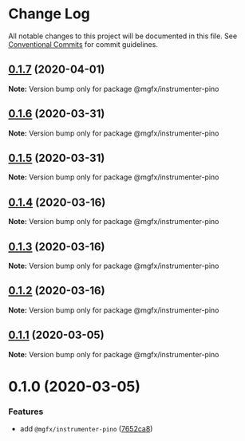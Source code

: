 # Change Log

All notable changes to this project will be documented in this file.
See [Conventional Commits](https://conventionalcommits.org) for commit guidelines.

## [0.1.7](https://github.com/ai-labs-team/mgFx/compare/@mgfx/instrumenter-pino@0.1.6...@mgfx/instrumenter-pino@0.1.7) (2020-04-01)

**Note:** Version bump only for package @mgfx/instrumenter-pino





## [0.1.6](https://github.com/ai-labs-team/mgFx/compare/@mgfx/instrumenter-pino@0.1.5...@mgfx/instrumenter-pino@0.1.6) (2020-03-31)

**Note:** Version bump only for package @mgfx/instrumenter-pino





## [0.1.5](https://github.com/ai-labs-team/mgFx/compare/@mgfx/instrumenter-pino@0.1.4...@mgfx/instrumenter-pino@0.1.5) (2020-03-31)

**Note:** Version bump only for package @mgfx/instrumenter-pino





## [0.1.4](https://github.com/ai-labs-team/mgFx/compare/@mgfx/instrumenter-pino@0.1.3...@mgfx/instrumenter-pino@0.1.4) (2020-03-16)

**Note:** Version bump only for package @mgfx/instrumenter-pino





## [0.1.3](https://github.com/ai-labs-team/mgFx/compare/@mgfx/instrumenter-pino@0.1.2...@mgfx/instrumenter-pino@0.1.3) (2020-03-16)

**Note:** Version bump only for package @mgfx/instrumenter-pino





## [0.1.2](https://github.com/ai-labs-team/mgFx/compare/@mgfx/instrumenter-pino@0.1.1...@mgfx/instrumenter-pino@0.1.2) (2020-03-16)

**Note:** Version bump only for package @mgfx/instrumenter-pino





## [0.1.1](https://github.com/ai-labs-team/mgFx/compare/@mgfx/instrumenter-pino@0.1.0...@mgfx/instrumenter-pino@0.1.1) (2020-03-05)

**Note:** Version bump only for package @mgfx/instrumenter-pino





# 0.1.0 (2020-03-05)


### Features

* add `@mgfx/instrumenter-pino` ([7652ca8](https://github.com/ai-labs-team/mgFx/commit/7652ca8))

